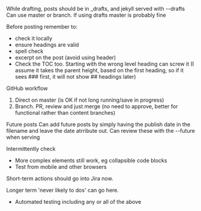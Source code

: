While drafting, posts should be in _drafts, and jekyll served with --drafts
Can use master or branch. If using drafts master is probably fine

Before posting remember to:
- check it locally
- ensure headings are valid
- spell check
- excerpt on the post (avoid using header)
- Check the TOC too. Starting with the wrong level heading can screw it (I assume it takes the parent height, based on the first heading, so if it sees ### first, it will not show ## headings later)

GitHub workflow
1. Direct on master (is OK if not long running/save in progress)
2. Branch. PR, review and just merge (no need to approve, better for functional rather than content branches)

Future posts
Can add future posts by simply having the publish date in the filename and leave the date atrribute out. Can review these with the --future when serving

Intermittently check
- More complex elements still work, eg collapsible code blocks
- Test from mobile and other browsers

Short-term actions should go into Jira now.

Longer term 'never likely to dos' can go here.
- Automated testing including any or all of the above

